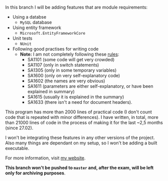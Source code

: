 In this branch I will be adding features that are module requirements:
 - Using a databse
   - `MySQL` database
 - Using entity framework
   - `Microsoft.EntityFrameworkCore`
 - Unit tests 
   - `NUnit`
 - Following good practises for writing code
   - **Note:** I am not completely following these [rules](https://github.com/DotNetAnalyzers/StyleCopAnalyzers/blob/master/documentation/ReadabilityRules.md): 
     - SA1101 (some code will get very crowded)
     - SA1107 (only in switch statements)
     - SA1305 (only in some temporary variables)
     - SA1600 (only on very self-explanatory code)
     - SA1602 (the names are very obvious)
     - SA1611 (parameters are either self-explanatory, or have been explained in summary)
     - SA1615 (usually it is explained in the summary)
     - SA1633 (there isn't a need for document headers).

This program has more than 2000 lines of practical code (I don't count code that is repeated with minor differences). I have written, in total, more than 21000 lines of code in the process of making it for the last ~2,5 months (since 27.02).

I won't be integrating these features in any other versions of the project. Also many things are dependant on my setup, so I won't be adding a built executable.

For more information, visit [my website](http://www.syndamia.com/projects/mundus/introduction).

**This branch won't be pushed to `master` and, after the exam, will be left only for archiving purposes**.
